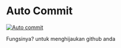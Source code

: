 # Auto Commit
[![Auto commit](https://github.com/danirafsanjani/auto-commit/actions/workflows/autocommit.yml/badge.svg)](https://github.com/danirafsanjani/auto-commit/actions/workflows/autocommit.yml)

Fungsinya? untuk menghijaukan github anda
